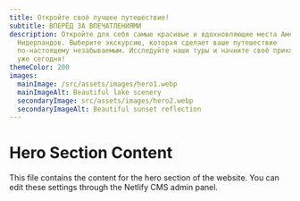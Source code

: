 ```yaml
---
title: Откройте своё лучшее путешествие!
subtitle: ВПЕРЁД ЗА ВПЕЧАТЛЕНИЯМИ
description: Откройте для себя самые красивые и вдохновляющие места Амстердама и
  Нидерландов. Выберите экскурсию, которая сделает ваше путешествие
  по-настоящему незабываемым. Исследуйте наши туры и начните своё приключение
  уже сегодня!
themeColor: 200
images:
  mainImage: /src/assets/images/hero1.webp
  mainImageAlt: Beautiful lake scenery
  secondaryImage: src/assets/images/hero2.webp
  secondaryImageAlt: Beautiful sunset reflection
---
```


# Hero Section Content

This file contains the content for the hero section of the website. You can edit these settings through the Netlify CMS admin panel.
